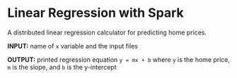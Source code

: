# Linear Regression with Spark

A distributed linear regression calculator for predicting home prices.

**INPUT:** name of `x` variable and the input files 

**OUTPUT:** printed regression equation `y = mx + b` where `y` is the home price, `m` is the slope, and `b` is the y-intercept

